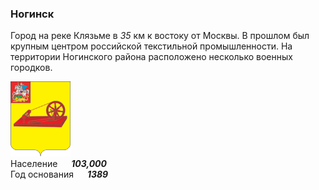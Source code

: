 <!--2021-10-21 00:49:04-->
### Ногинск
Город на реке Клязьме в *35* км к востоку от Москвы.
В прошлом был крупным центром российской текстильной промышленности.
На территории Ногинского района расположено несколько военных городков.

<img src="./Noginsk.gif" width="96px"><br>
Население &emsp; ***103,000*** &emsp;<br>
Год&nbsp;основания &emsp; ***1389***
